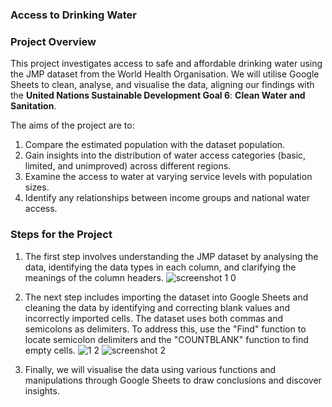 ### Access to Drinking Water

### Project Overview
This project investigates access to safe and affordable drinking water using the JMP dataset from the World Health Organisation. We will utilise Google Sheets to clean, analyse, and visualise the data, aligning our findings with the **United Nations Sustainable Development Goal 6**: **Clean Water and Sanitation**.

The aims of the project are to:
1. Compare the estimated population with the dataset population.
2. Gain insights into the distribution of water access categories (basic, limited, and unimproved) across different regions.
3. Examine the access to water at varying service levels with population sizes.
4. Identify any relationships between income groups and national water access.

### Steps for the Project
1. The first step involves understanding the JMP dataset by analysing the data, identifying the data types in each column, and clarifying the meanings of the column headers. ![screenshot 1 0](https://github.com/user-attachments/assets/45aa0fe2-42ce-4d36-a800-8608883e5f02)

2. The next step includes importing the dataset into Google Sheets and cleaning the data by identifying and correcting blank values and incorrectly imported cells. The dataset uses both commas and semicolons as delimiters. To address this, use the "Find" function to locate semicolon delimiters and the "COUNTBLANK" function to find empty cells. ![1 2](https://github.com/user-attachments/assets/1ce601ac-b2b0-4a0b-949a-e21d23505706)  ![screenshot 2](https://github.com/user-attachments/assets/eebbcbd1-0a5a-4563-83a4-34106ea0e5ab)


3. Finally, we will visualise the data using various functions and manipulations through Google Sheets to draw conclusions and discover insights. 
